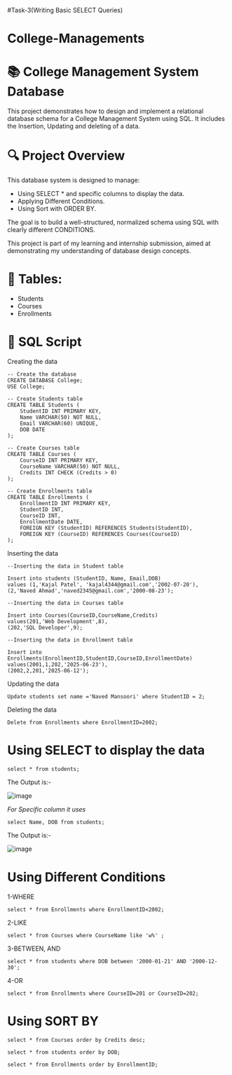 #Task-3(Writing Basic SELECT Queries)
# College-Managements
# 📚 College Management System Database
This project demonstrates how to design and implement a relational database schema for a College Management System using SQL. It includes the Insertion, Updating and deleting of a data.

# 🔍 Project Overview
This database system is designed to manage:

- Using SELECT * and specific columns to display the data.
- Applying Different Conditions.
- Using Sort with ORDER BY.

The goal is to build a well-structured, normalized schema using SQL with clearly different CONDITIONS.

This project is part of my learning and internship submission, aimed at demonstrating my understanding of database design concepts.


# 📌 Tables:
- Students
- Courses
- Enrollments
# 🧾 SQL Script

Creating the data

```
-- Create the database
CREATE DATABASE College;
USE College;

-- Create Students table
CREATE TABLE Students (
    StudentID INT PRIMARY KEY,
    Name VARCHAR(50) NOT NULL,
    Email VARCHAR(60) UNIQUE,
    DOB DATE
);

-- Create Courses table
CREATE TABLE Courses (
    CourseID INT PRIMARY KEY,
    CourseName VARCHAR(50) NOT NULL,
    Credits INT CHECK (Credits > 0)
);

-- Create Enrollments table
CREATE TABLE Enrollments (
    EnrollmentID INT PRIMARY KEY,
    StudentID INT,
    CourseID INT,
    EnrollmentDate DATE,
    FOREIGN KEY (StudentID) REFERENCES Students(StudentID),
    FOREIGN KEY (CourseID) REFERENCES Courses(CourseID)
);
```

Inserting the data

```
--Inserting the data in Student table

Insert into students (StudentID, Name, Email,DOB) 
values (1,'Kajal Patel', 'kajal4344@gmail.com','2002-07-20'),
(2,'Naved Ahmad','naved2345@gmail.com','2000-08-23');

--Inserting the data in Courses table

Insert into Courses(CourseID,CourseName,Credits)
values(201,'Web Development',8),
(202,'SQL Developer',9);

--Inserting the data in Enrollment table

Insert into Enrollments(EnrollmentID,StudentID,CourseID,EnrollmentDate)
values(2001,1,202,'2025-06-23'),
(2002,2,201,'2025-06-12');
```

Updating the data

```
Update students set name ='Naved Mansoori' where StudentID = 2;
```

Deleting the data

```
Delete from Enrollments where EnrollmentID=2002;
```

# Using SELECT to display the data

```
select * from students;
```

The Output is:-

![image](https://github.com/user-attachments/assets/2a1f9695-0bc2-490b-89b8-a17f46d0f8a8)


*For Specific column it uses*

```
select Name, DOB from students;
```

The Output is:-

![image](https://github.com/user-attachments/assets/f3a32f19-20f9-477e-9c94-53672a923dc9)

# Using Different Conditions

1-WHERE

```
select * from Enrollments where EnrollmentID<2002;
```

2-LIKE

```
select * from Courses where CourseName like 'w%' ;
```

3-BETWEEN, AND

```
select * from students where DOB between '2000-01-21' AND '2000-12-30';
```

4-OR

```
select * from Enrollments where CourseID=201 or CourseID=202;
```

# Using SORT BY

```
select * from Courses order by Credits desc;
```
```
select * from students order by DOB;
```
```
select * from Enrollments order by EnrollmentID;
```
